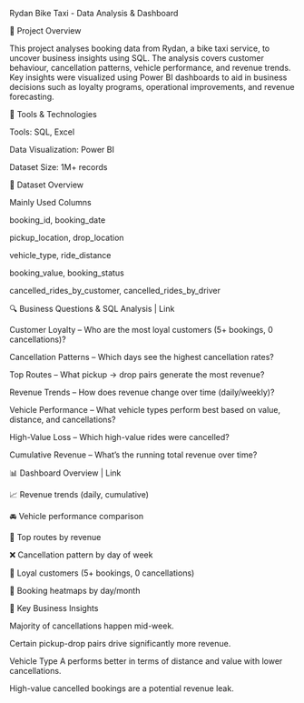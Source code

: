 Rydan Bike Taxi - Data Analysis & Dashboard 

📌 Project Overview 

This project analyses booking data from Rydan, a bike taxi service, to uncover business insights using SQL. The analysis covers customer behaviour, cancellation patterns, vehicle performance, and revenue trends. Key insights were visualized using Power BI dashboards to aid in business decisions such as loyalty programs, operational improvements, and revenue forecasting. 

 

🧰 Tools & Technologies 

Tools: SQL, Excel 

Data Visualization: Power BI 

Dataset Size: 1M+ records 

 

📁 Dataset Overview 

Mainly Used Columns

booking_id, booking_date 

pickup_location, drop_location 

vehicle_type, ride_distance 

booking_value, booking_status 

cancelled_rides_by_customer, cancelled_rides_by_driver 

 

🔍 Business Questions & SQL Analysis | Link 

Customer Loyalty – Who are the most loyal customers (5+ bookings, 0 cancellations)? 

Cancellation Patterns – Which days see the highest cancellation rates? 

Top Routes – What pickup → drop pairs generate the most revenue? 

Revenue Trends – How does revenue change over time (daily/weekly)? 

Vehicle Performance – What vehicle types perform best based on value, distance, and cancellations? 

High-Value Loss – Which high-value rides were cancelled? 

Cumulative Revenue – What’s the running total revenue over time? 


 

📊 Dashboard Overview | Link 

📈 Revenue trends (daily, cumulative) 

🚘 Vehicle performance comparison 

📍 Top routes by revenue 

❌ Cancellation pattern by day of week 

👥 Loyal customers (5+ bookings, 0 cancellations) 

📅 Booking heatmaps by day/month 

 

📌 Key Business Insights 

Majority of cancellations happen mid-week. 

Certain pickup-drop pairs drive significantly more revenue. 

Vehicle Type A performs better in terms of distance and value with lower cancellations. 

High-value cancelled bookings are a potential revenue leak.
